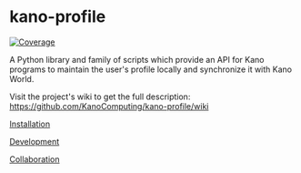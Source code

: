 # kano-profile

[![Coverage](http://dev.kano.me/public/status-badges/kano-profile-coverage.svg)](http://dev.kano.me/public/status-badges/kano-profile-coverage.svg)

A Python library and family of scripts which provide an API for Kano programs to maintain the user's profile locally and synchronize it with Kano World.

Visit the project's wiki to get the full description: https://github.com/KanoComputing/kano-profile/wiki

[Installation](https://github.com/KanoComputing/kano-profile/wiki/Introduction)

[Development](https://github.com/KanoComputing/kano-profile/wiki/Development)

[Collaboration](https://github.com/KanoComputing/kano-profile/wiki/Collaboration)
